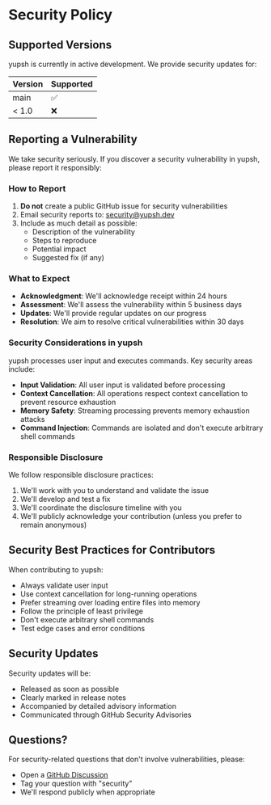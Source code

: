 # Security Policy

## Supported Versions

yupsh is currently in active development. We provide security updates for:

| Version | Supported          |
| ------- | ------------------ |
| main    | :white_check_mark: |
| < 1.0   | :x:                |

## Reporting a Vulnerability

We take security seriously. If you discover a security vulnerability in yupsh, please report it responsibly:

### How to Report

1. **Do not** create a public GitHub issue for security vulnerabilities
2. Email security reports to: [security@yupsh.dev](mailto:security@yupsh.dev)
3. Include as much detail as possible:
   - Description of the vulnerability
   - Steps to reproduce
   - Potential impact
   - Suggested fix (if any)

### What to Expect

- **Acknowledgment**: We'll acknowledge receipt within 24 hours
- **Assessment**: We'll assess the vulnerability within 5 business days
- **Updates**: We'll provide regular updates on our progress
- **Resolution**: We aim to resolve critical vulnerabilities within 30 days

### Security Considerations in yupsh

yupsh processes user input and executes commands. Key security areas include:

- **Input Validation**: All user input is validated before processing
- **Context Cancellation**: All operations respect context cancellation to prevent resource exhaustion
- **Memory Safety**: Streaming processing prevents memory exhaustion attacks
- **Command Injection**: Commands are isolated and don't execute arbitrary shell commands

### Responsible Disclosure

We follow responsible disclosure practices:

1. We'll work with you to understand and validate the issue
2. We'll develop and test a fix
3. We'll coordinate the disclosure timeline with you
4. We'll publicly acknowledge your contribution (unless you prefer to remain anonymous)

## Security Best Practices for Contributors

When contributing to yupsh:

- Always validate user input
- Use context cancellation for long-running operations
- Prefer streaming over loading entire files into memory
- Follow the principle of least privilege
- Don't execute arbitrary shell commands
- Test edge cases and error conditions

## Security Updates

Security updates will be:

- Released as soon as possible
- Clearly marked in release notes
- Accompanied by detailed advisory information
- Communicated through GitHub Security Advisories

## Questions?

For security-related questions that don't involve vulnerabilities, please:

- Open a [GitHub Discussion](https://github.com/yupsh/yupsh/discussions)
- Tag your question with "security"
- We'll respond publicly when appropriate
